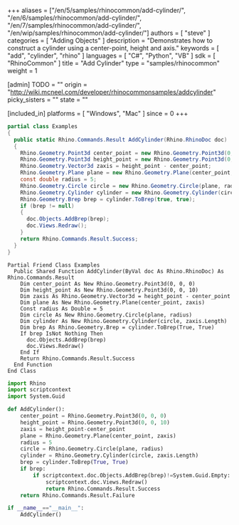 +++
aliases = ["/en/5/samples/rhinocommon/add-cylinder/", "/en/6/samples/rhinocommon/add-cylinder/", "/en/7/samples/rhinocommon/add-cylinder/", "/en/wip/samples/rhinocommon/add-cylinder/"]
authors = [ "steve" ]
categories = [ "Adding Objects" ]
description = "Demonstrates how to construct a cylinder using a center-point, height and axis."
keywords = [ "add", "cylinder", "rhino" ]
languages = [ "C#", "Python", "VB" ]
sdk = [ "RhinoCommon" ]
title = "Add Cylinder"
type = "samples/rhinocommon"
weight = 1

[admin]
TODO = ""
origin = "http://wiki.mcneel.com/developer/rhinocommonsamples/addcylinder"
picky_sisters = ""
state = ""

[included_in]
platforms = [ "Windows", "Mac" ]
since = 0
+++

<div class="codetab-content" id="cs">

```cs
partial class Examples
{
  public static Rhino.Commands.Result AddCylinder(Rhino.RhinoDoc doc)
  {
    Rhino.Geometry.Point3d center_point = new Rhino.Geometry.Point3d(0, 0, 0);
    Rhino.Geometry.Point3d height_point = new Rhino.Geometry.Point3d(0, 0, 10);
    Rhino.Geometry.Vector3d zaxis = height_point - center_point;
    Rhino.Geometry.Plane plane = new Rhino.Geometry.Plane(center_point, zaxis);
    const double radius = 5;
    Rhino.Geometry.Circle circle = new Rhino.Geometry.Circle(plane, radius);
    Rhino.Geometry.Cylinder cylinder = new Rhino.Geometry.Cylinder(circle, zaxis.Length);
    Rhino.Geometry.Brep brep = cylinder.ToBrep(true, true);
    if (brep != null)
    {
      doc.Objects.AddBrep(brep);
      doc.Views.Redraw();
    }
    return Rhino.Commands.Result.Success;
  }
}
```

</div>


<div class="codetab-content" id="vb">

```vbnet
Partial Friend Class Examples
  Public Shared Function AddCylinder(ByVal doc As Rhino.RhinoDoc) As Rhino.Commands.Result
	Dim center_point As New Rhino.Geometry.Point3d(0, 0, 0)
	Dim height_point As New Rhino.Geometry.Point3d(0, 0, 10)
	Dim zaxis As Rhino.Geometry.Vector3d = height_point - center_point
	Dim plane As New Rhino.Geometry.Plane(center_point, zaxis)
	Const radius As Double = 5
	Dim circle As New Rhino.Geometry.Circle(plane, radius)
	Dim cylinder As New Rhino.Geometry.Cylinder(circle, zaxis.Length)
	Dim brep As Rhino.Geometry.Brep = cylinder.ToBrep(True, True)
	If brep IsNot Nothing Then
	  doc.Objects.AddBrep(brep)
	  doc.Views.Redraw()
	End If
	Return Rhino.Commands.Result.Success
  End Function
End Class
```

</div>


<div class="codetab-content" id="py">

```python
import Rhino
import scriptcontext
import System.Guid

def AddCylinder():
    center_point = Rhino.Geometry.Point3d(0, 0, 0)
    height_point = Rhino.Geometry.Point3d(0, 0, 10)
    zaxis = height_point-center_point
    plane = Rhino.Geometry.Plane(center_point, zaxis)
    radius = 5
    circle = Rhino.Geometry.Circle(plane, radius)
    cylinder = Rhino.Geometry.Cylinder(circle, zaxis.Length)
    brep = cylinder.ToBrep(True, True)
    if brep:
        if scriptcontext.doc.Objects.AddBrep(brep)!=System.Guid.Empty:
            scriptcontext.doc.Views.Redraw()
            return Rhino.Commands.Result.Success
    return Rhino.Commands.Result.Failure

if __name__=="__main__":
    AddCylinder()
```

</div>
